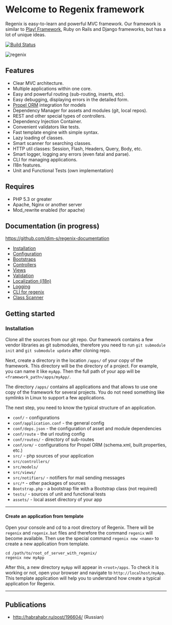Welcome to Regenix framework
============================

Regenix is easy-to-learn and powerful MVC framework. Our framework is similar to [Play! Framework](http://playframework.com/),
Ruby on Rails and Django frameworks, but has a lot of unique ideas.

[![Build Status](https://travis-ci.org/dim-s/regenix.png?branch=dev)](https://travis-ci.org/dim-s/regenix)

![regenix](http://develstudio.ru/upload/medialibrary/cf8/cf88db498096a1eba21c75f7910a4ef4.png)

Features
--------
* Clear MVC architecture.
* Multiple applications within one core.
* Easy and powerful routing (sub-routing, inserts, etc).
* Easy debugging, displaying errors in the detailed form.
* [Propel ORM](http://propelorm.org/) integration for models
* Dependency Manager for assets and modules (git, local repos).
* REST and other special types of controllers.
* Dependency Injection Container.
* Convenient validators like tests.
* Fast template engine with simple syntax.
* Lazy loading of classes.
* Smart scanner for searching classes.
* HTTP util classes: Session, Flash, Headers, Query, Body, etc.
* Smart logger, logging any errors (even fatal and parse).
* CLI for managing applications.
* I18n features.
* Unit and Functional Tests (own implementation)


Requires
--------

* PHP 5.3 or greater
* Apache, Nginx or another server
* Mod_rewrite enabled (for apache)

Documentation (in progress)
-------------

https://github.com/dim-s/regenix-documentation

+ [Installation](https://github.com/dim-s/regenix-documentation/blob/master/en/installation.md)
+ [Configuration](https://github.com/dim-s/regenix-documentation/blob/master/en/configuration.md)
+ [Bootstraps](https://github.com/dim-s/regenix-documentation/blob/master/en/bootstraps.md)
+ [Controllers](https://github.com/dim-s/regenix-documentation/blob/master/en/controllers.md)
+ [Views](https://github.com/dim-s/regenix-documentation/blob/master/en/views.md)
+ [Validation](https://github.com/dim-s/regenix-documentation/blob/master/en/validation.md)
+ [Localization (i18n)](https://github.com/dim-s/regenix-documentation/blob/master/en/i18n.md)
+ [Logging](https://github.com/dim-s/regenix-documentation/blob/master/en/logs.md)
+ [CLI for regenix](https://github.com/dim-s/regenix-documentation/blob/master/en/cli.md)
+ [Class Scanner](https://github.com/dim-s/regenix-documentation/blob/master/en/class_scanner.md)

Getting started
---------------

### Installation

Clone all the sources from our git repo. Our framework contains a few vendor libraries as git submodules, 
therefore you need to run `git submodule init` and `git submodule update` after cloning repo.


Next, create a directory in the location `/apps/` of your copy of the framework.
This directory will be the directory of a project. For example, you can name it like `myApp`. Then the full path of your 
app will be `<framework_path>/apps/myApp/`. 

The directory `/apps/` contains all applications and that allows to use one copy of the framework for
several projects. You do not need something like symlinks in Linux to support a few applications. 

The next step, you need to know the typical structure of an application.

* `conf/` - configurations
 * `conf/application.conf` - the general config
 * `conf/deps.json` - the configuration of asset and module dependencies
 * `conf/route` - the url routing config
 * `conf/routes/` - directory of sub-routes
 * `conf/orm/` - configurations for Propel ORM (schema.xml, built.properties, etc.)
* `src/` - php sources of your application
 * `src/controllers/`
 * `src/models/`
 * `src/views/`
 * `src/notifiers/` - notifiers for mail sending messages
 * `src/*` - other packages of sources
 * `Bootstrap.php` - a bootstrap file with a Bootstrap class (not required)
* `tests/` - sources of unit and functional tests
* `assets/` - local asset directory of your app

---

#### Create an application from template

Open your console and cd to a root directory of Regenix. There will be `regenix` and `regenix.bat` 
files and therefore the command `regenix` will become available. Then use the special command `regenix new <name>` to
create a new application from template.

    cd /path/to/root_of_server_with_regenix/
    regenix new myApp
    
After this, a new directory `myApp` will appear in `<root>/apps`. To check it is working or not, open
your browser and navigate to `http://localhost/myApp`. This template application will help you to 
understand how create a typical application for Regenix.

---

## Publications

+ http://habrahabr.ru/post/196604/ (Russian)
